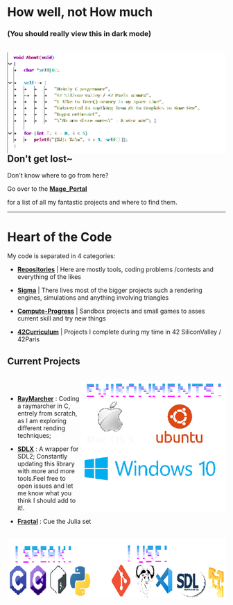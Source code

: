 # How well, not How much 

### (You should really view this in dark mode)

<br><img align="left" src="Ressources/Self.png"  width="600"/><br>

## Don't get lost~


Don't know where to go from here?

Go over to the **[Mage_Portal][1]** 

for a list of all my fantastic projects and where to find them.


----

# Heart of the Code

My code is separated in 4 categories:

- **[Repositories][2]** | Here are mostly tools, coding problems /contests and everything of the likes

- **[Sigma][3]** | There lives most of the bigger projects such a rendering engines, simulations and anything involving triangles

- **[Compute-Progress][4]** | Sandbox projects and small games to asses current skill and try new things

- **[42Curriculum][5]** | Projects I complete during my time in 42 SiliconValley / 42Paris


## Current Projects

<br><img align="right" src="Ressources/Envs.png" height="300"/><br>

- **[RayMarcher][6]** : Coding a raymarcher in C, entrely from scratch, as I am exploring different rending techniques;

- **[SDLX][7]** : A wrapper for SDL2; Constantly updating this library with more and more tools.Feel free to open issues and let me know what you think I should add to it!.

- **[Fractal][8]** : Cue the Julia set

<br><img align="left" src="Ressources/Tools.png" width="1000" height="140"/><br>

[1]: https://github.com/FlavorlessQuark/Mage_Portal
[2]: https://github.com/FlavorlessQuark?tab=repositories
[3]: https://github.com/LumenNoctis
[4]: https://github.com/Compute-Progress
[5]: https://github.com/42Curriculum
[6]: https://github.com/LumenNoctis/RayMarching
[7]: https://github.com/FlavorlessQuark/SDL_Tools
[8]: https://github.com/LumenNoctis/Fractals
